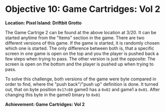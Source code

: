 # Objective 10: Game Cartridges: Vol 2
**Location: Pixel Island: Driftbit Grotto**  

The Game Cartrige 2 can be found at the above location at 3/20.
It can be started anytime from the "Items" section in the game.
There are two different versions of this game. If the game is started, it is randomly chosen which one is started.
The only difference between both is, that a specific screen in one game is open on the top and you the player is pushed back a few steps when trying to pass. The other version is just the opposite: The screen is open on the bottom and the player is pushed up when trying to pass.

To solve this challenge, both versions of the game were byte compared in order to find, where the "push back"/"push up" definition is done. It turned out, that on byte position `0x17c80` game0 has a `0x02` and game1 a `0x01`.
After changing this byte in the game0 binary to `0x01` 




**Achievement: Game Cartridges: Vol 2**
<!--stackedit_data:
eyJoaXN0b3J5IjpbLTkyMDM4ODcyMSw5NTMzMjUyNzQsLTIwMT
AxOTI2M119
-->